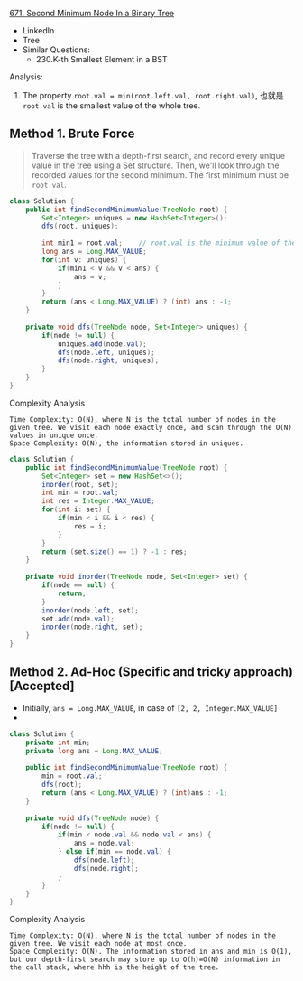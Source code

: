 [671. Second Minimum Node In a Binary Tree](https://leetcode.com/problems/second-minimum-node-in-a-binary-tree/)

* LinkedIn
* Tree
* Similar Questions:
    * 230.K-th Smallest Element in a BST


Analysis:
1. The property `root.val = min(root.left.val, root.right.val)`, 也就是 `root.val` is the smallest value of the whole tree.


## Method 1. Brute Force
> Traverse the tree with a depth-first search, and record every unique value in the tree using a Set structure.
> Then, we'll look through the recorded values for the second minimum. The first minimum must be `root.val`.

```java 
class Solution {
    public int findSecondMinimumValue(TreeNode root) {
        Set<Integer> uniques = new HashSet<Integer>();
        dfs(root, uniques);
        
        int min1 = root.val;    // root.val is the minimum value of the whoe tree
        long ans = Long.MAX_VALUE;
        for(int v: uniques) {
            if(min1 < v && v < ans) {
                ans = v;
            }
        }
        return (ans < Long.MAX_VALUE) ? (int) ans : -1;
    }
    
    private void dfs(TreeNode node, Set<Integer> uniques) {
        if(node != null) {
            uniques.add(node.val);
            dfs(node.left, uniques);
            dfs(node.right, uniques);
        }
    }
}
```
Complexity Analysis

    Time Complexity: O(N), where N is the total number of nodes in the given tree. We visit each node exactly once, and scan through the O(N) values in unique once.
    Space Complexity: O(N), the information stored in uniques.


```java
class Solution {
    public int findSecondMinimumValue(TreeNode root) {
        Set<Integer> set = new HashSet<>();
        inorder(root, set);
        int min = root.val;
        int res = Integer.MAX_VALUE;
        for(int i: set) {
            if(min < i && i < res) {
                res = i;
            }
        }
        return (set.size() == 1) ? -1 : res;
    }
    
    private void inorder(TreeNode node, Set<Integer> set) {
        if(node == null) {
            return;
        }
        inorder(node.left, set);
        set.add(node.val);
        inorder(node.right, set);
    }
}
```


## Method 2. Ad-Hoc (Specific and tricky approach) [Accepted]
* Initially, `ans = Long.MAX_VALUE`, in case of `[2, 2, Integer.MAX_VALUE]`
* 
```java 
class Solution {
    private int min;
    private long ans = Long.MAX_VALUE;
    
    public int findSecondMinimumValue(TreeNode root) {
        min = root.val;
        dfs(root);
        return (ans < Long.MAX_VALUE) ? (int)ans : -1;
    }
    
    private void dfs(TreeNode node) {
        if(node != null) {
            if(min < node.val && node.val < ans) {
                ans = node.val;
            } else if(min == node.val) {
                dfs(node.left);
                dfs(node.right);
            }
        }
    }
}
```
Complexity Analysis

    Time Complexity: O(N), where N is the total number of nodes in the given tree. We visit each node at most once.
    Space Complexity: O(N). The information stored in ans and min is O(1), but our depth-first search may store up to O(h)=O(N) information in the call stack, where hhh is the height of the tree.

